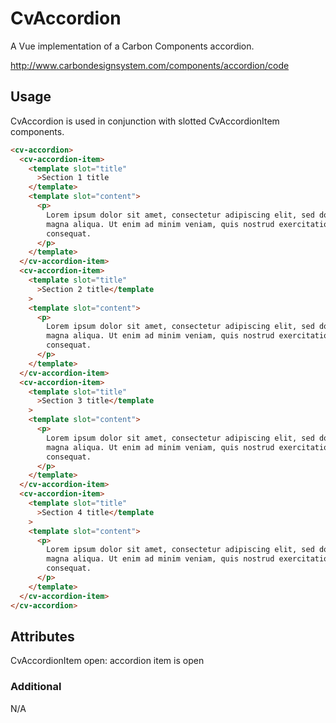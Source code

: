# CvAccordion

A Vue implementation of a Carbon Components accordion.

http://www.carbondesignsystem.com/components/accordion/code

## Usage

CvAccordion is used in conjunction with slotted CvAccordionItem components.

```html
<cv-accordion>
  <cv-accordion-item>
    <template slot="title"
      >Section 1 title
    </template>
    <template slot="content">
      <p>
        Lorem ipsum dolor sit amet, consectetur adipiscing elit, sed do eiusmod tempor incididunt ut labore et dolore
        magna aliqua. Ut enim ad minim veniam, quis nostrud exercitation ullamco laboris nisi ut aliquip ex ea commodo
        consequat.
      </p>
    </template>
  </cv-accordion-item>
  <cv-accordion-item>
    <template slot="title"
      >Section 2 title</template
    >
    <template slot="content">
      <p>
        Lorem ipsum dolor sit amet, consectetur adipiscing elit, sed do eiusmod tempor incididunt ut labore et dolore
        magna aliqua. Ut enim ad minim veniam, quis nostrud exercitation ullamco laboris nisi ut aliquip ex ea commodo
        consequat.
      </p>
    </template>
  </cv-accordion-item>
  <cv-accordion-item>
    <template slot="title"
      >Section 3 title</template
    >
    <template slot="content">
      <p>
        Lorem ipsum dolor sit amet, consectetur adipiscing elit, sed do eiusmod tempor incididunt ut labore et dolore
        magna aliqua. Ut enim ad minim veniam, quis nostrud exercitation ullamco laboris nisi ut aliquip ex ea commodo
        consequat.
      </p>
    </template>
  </cv-accordion-item>
  <cv-accordion-item>
    <template slot="title"
      >Section 4 title</template
    >
    <template slot="content">
      <p>
        Lorem ipsum dolor sit amet, consectetur adipiscing elit, sed do eiusmod tempor incididunt ut labore et dolore
        magna aliqua. Ut enim ad minim veniam, quis nostrud exercitation ullamco laboris nisi ut aliquip ex ea commodo
        consequat.
      </p>
    </template>
  </cv-accordion-item>
</cv-accordion>
```

## Attributes

CvAccordionItem
open: accordion item is open

### Additional

N/A
